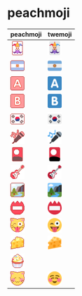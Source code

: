 # peachmoji

| peachmoji | twemoji |
|---|---|
|![](assets/1f0cf.png)|<img src="https://raw.githubusercontent.com/twitter/twemoji/master/assets/72x72/1f0cf.png" width="32">|
|![](assets/1f1e6-1f1f7.png)|<img src="https://raw.githubusercontent.com/twitter/twemoji/master/assets/72x72/1f1e6-1f1f7.png" width="32">|
|![](assets/1f1e6.png)|<img src="https://raw.githubusercontent.com/twitter/twemoji/master/assets/72x72/1f1e6.png" width="32">|
|![](assets/1f1e7.png)|<img src="https://raw.githubusercontent.com/twitter/twemoji/master/assets/72x72/1f1e7.png" width="32">|
|![](assets/1f1f0-1f1f7.png)|<img src="https://raw.githubusercontent.com/twitter/twemoji/master/assets/72x72/1f1f0-1f1f7.png" width="32">|
|![](assets/1f3a4.png)|<img src="https://raw.githubusercontent.com/twitter/twemoji/master/assets/72x72/1f3a4.png" width="32">|
|![](assets/1f3b4.png)|<img src="https://raw.githubusercontent.com/twitter/twemoji/master/assets/72x72/1f3b4.png" width="32">|
|![](assets/1f3b8.png)|<img src="https://raw.githubusercontent.com/twitter/twemoji/master/assets/72x72/1f3b8.png" width="32">|
|![](assets/1f3de.png)|<img src="https://raw.githubusercontent.com/twitter/twemoji/master/assets/72x72/1f3de.png" width="32">|
|![](assets/1f4db.png)|<img src="https://raw.githubusercontent.com/twitter/twemoji/master/assets/72x72/1f4db.png" width="32">|
|![](assets/1f61c.png)|<img src="https://raw.githubusercontent.com/twitter/twemoji/master/assets/72x72/1f61c.png" width="32">|
|![](assets/1f9c0.png)|<img src="https://raw.githubusercontent.com/twitter/twemoji/master/assets/72x72/1f9c0.png" width="32">|
|![](assets/1f9c1.png)|<img src1f3b8="https://raw.githubusercontent.com/twitter/twemoji/master/assets/72x72/1f9c1.png" width="32">|
|![](assets/263a.png)|<img src="https://raw.githubusercontent.com/twitter/twemoji/master/assets/72x72/263a.png" width="32">|


